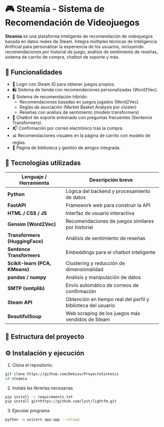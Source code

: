 # 🎮 Steamia - Sistema de Recomendación de Videojuegos

**Steamia** es una plataforma inteligente de recomendación de videojuegos basada en datos reales de Steam. Integra múltiples técnicas de Inteligencia Artificial para personalizar la experiencia de los usuarios, incluyendo recomendaciones por historial de juego, análisis de sentimiento de reseñas, sistema de carrito de compra, chatbot de soporte y más.

## 🚀 Funcionalidades

- 🔑 Login con Steam ID para obtener juegos propios.
- 🛍️ Sistema de tienda con recomendaciones personalizadas (Word2Vec).
- 🧠 Sistema de recomendación híbrido:
  - Recomendaciones basadas en juegos jugados (Word2Vec)
  - Reglas de asociación (Market Basket Analysis por clúster)
  - Reseñas con análisis de sentimiento (modelo transformers)
- 💬 Chatbot de soporte entrenado con preguntas frecuentes (Sentence Transformers).
- 📬 Confirmación por correo electrónico tras la compra.
- 📊 Recomendaciones visuales en la página de carrito con modelo de reglas.
- 🧾 Página de biblioteca y gestión de amigos integrada.

## 🧠 Tecnologías utilizadas

| Lenguaje / Herramienta        | Descripción breve                                                   |
|------------------------------|---------------------------------------------------------------------|
| **Python**                   | Lógica del backend y procesamiento de datos                         |
| **FastAPI**                  | Framework web para construir la API                                 |
| **HTML / CSS / JS**          | Interfaz de usuario interactiva                                     |
| **Gensim (Word2Vec)**        | Recomendaciones de juegos similares por historial                   |
| **Transformers (HuggingFace)**| Análisis de sentimiento de reseñas                                 |
| **Sentence Transformers**    | Embeddings para el chatbot inteligente                              |
| **Scikit-learn (PCA, KMeans)**| Clustering y reducción de dimensionalidad                           |
| **pandas / numpy**           | Análisis y manipulación de datos                                    |
| **SMTP (smtplib)**           | Envío automático de correos de confirmación                         |
| **Steam API**                | Obtención en tiempo real del perfil y biblioteca del usuario        |
| **BeautifulSoup**            | Web scraping de los juegos más vendidos de Steam                    |

## 📁 Estructura del proyecto


## ⚙️ Instalación y ejecución

1. Clona el repositorio:

```bash
git clone https://github.com/Dekiuv/ProyectoSintesis
cd steamia
```
2. Instala las librerias necesarias
```bash
pip install -r requirements.txt
pip install git+https://github.com/lyst/lightfm.git
```

3. Ejecutar programa
```bash
python -m uvicorn app:app --reload
```
